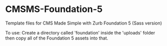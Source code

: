 CMSMS-Foundation-5
==================

Template files for CMS Made Simple with Zurb Foundation 5 (Sass version)

To use: Create a directory called 'foundation' inside the 'uploads' folder then copy all of the Foundation 5 assets into that.
